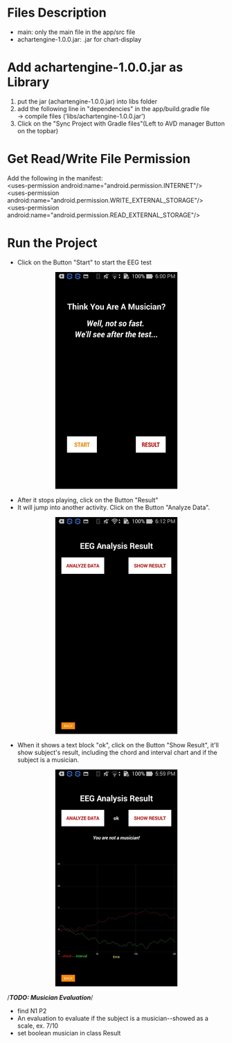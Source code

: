 # Files Description
- main: only the main file in the app/src file
- achartengine-1.0.0.jar: .jar for chart-display 

# Add achartengine-1.0.0.jar as Library
1. put the jar (achartengine-1.0.0.jar) into libs folder
2. add the following line in "dependencies" in the app/build.gradle file  
   -> compile files ('libs/achartengine-1.0.0.jar')
3. Click on the "Sync Project with Gradle files"(Left to AVD manager Button on the topbar)

# Get Read/Write File Permission
Add the following in the manifest:\
\<uses-permission android:name="android.permission.INTERNET"/>\
\<uses-permission android:name="android.permission.WRITE_EXTERNAL_STORAGE"/>\
\<uses-permission android:name="android.permission.READ_EXTERNAL_STORAGE"/>

# Run the Project
- Click on the Button "Start" to start the EEG test
<p align="center"/>
<img src="pic/eegtest.jpg" height="500" />

- After it stops playing, click on the Button "Result"
- It will jump into another activity. Click on the Button "Analyze Data".
<p align="center"/>
<img src="pic/resultActivity.jpg" height="500" />

- When it shows a text block "ok", click on the Button "Show Result", it'll show subject's result, including the chord and interval chart and if the subject is a musician.
<p align="center"/>
<img src="pic/eegresult.jpg" height="500" />

/***TODO: Musician Evaluation***/
- find N1 P2
- An evaluation to evaluate if the subject is a musician--showed as a scale, ex. 7/10
- set boolean musician in class Result
